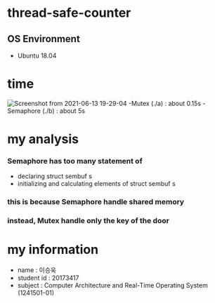 # thread-safe-counter
## OS Environment
- Ubuntu 18.04

# time
![Screenshot from 2021-06-13 19-29-04](https://user-images.githubusercontent.com/11612272/121803797-1c704f00-cc7e-11eb-9bb3-e6dbaa964f2c.png)
-Mutex (./a) : about 0.15s
-Semaphore (./b) : about 5s

# my analysis
### Semaphore has too many statement of
- declaring struct sembuf s
- initializing and calculating elements of struct sembuf s
### this is because Semaphore handle shared memory
### instead, Mutex handle only the key of the door

# my information
- name : 이승욱
- student id : 20173417
- subject : Computer Architecture and Real-Time Operating System (1241501-01) 
